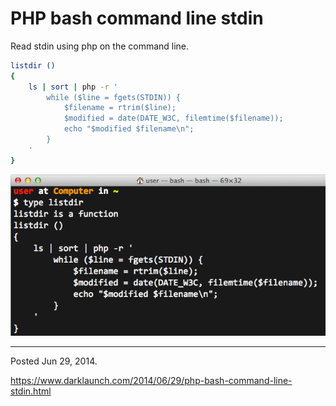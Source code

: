 # PHP bash command line stdin

Read stdin using php on the command line. 

```sh
listdir ()
{
    ls | sort | php -r '
        while ($line = fgets(STDIN)) {
            $filename = rtrim($line);
            $modified = date(DATE_W3C, filemtime($filename));
            echo "$modified $filename\n";
        }
    '
}
```

<img alt="" src="/img/uploads/2014-06/bash-stdin-php-command-line.png" />

---

Posted Jun 29, 2014.

https://www.darklaunch.com/2014/06/29/php-bash-command-line-stdin.html